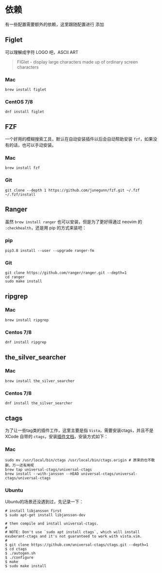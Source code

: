 # 依赖

有一些配置需要额外的依赖，这里跟随配置进行 添加

## Figlet

可以理解成字符 LOGO 吧，ASCII ART

> FIGlet - display large characters made up of ordinary screen characters

### Mac

```
brew install figlet
```

### CentOS 7/8

```
dnf install figlet
```

## FZF

一个好用的模糊搜索工具，默认在自动安装插件以后会自动帮助安装 `fzf`，如果没有的话，也可以手动安装。

### Mac

```
brew install fzf
```

### Git

```
git clone --depth 1 https://github.com/junegunn/fzf.git ~/.fzf
~/.fzf/install
```

## Ranger

虽然 `brew install ranger` 也可以安装，但是为了更好得通过 neovim 的 `:checkhealth`，还是用 pip 的方式来装吧：

### pip

```
pip3.8 install --user --upgrade ranger-fm
```

### Git

```
git clone https://github.com/ranger/ranger.git --depth=1
cd ranger
sudo make install
```

## ripgrep

### Mac

```
brew install ripgrep
```

### Centos 7/8

```
dnf install ripgrep
```

## the_silver_searcher

### Mac

```
brew install the_silver_searcher
```

### Centos 7/8

```
dnf install the_silver_searcher
```

## ctags

为了让一些tag类的插件工作，这里主要是指 `Vista`，需要安装ctags，并且不是 XCode 自带的 `ctags`，安装[插件文档](https://github.com/liuchengxu/vista.vim#compile-ctags-with-json-format-support)，安装方式如下：

### Mac

```
sudo mv /usr/local/bin/ctags /usr/local/bin/ctags.origin # 原来的也不敢删，万一还有用呢
brew tap universal-ctags/universal-ctags
brew install --with-jansson --HEAD universal-ctags/universal-ctags/universal-ctags
```

### Ubuntu

Ubuntu的场景还没遇到过，先记录一下：

```
# install libjansson first
$ sudo apt-get install libjansson-dev

# then compile and install universal-ctags.
#
# NOTE: Don't use `sudo apt install ctags`, which will install exuberant-ctags and it's not guaranteed to work with vista.vim.
#
$ git clone https://github.com/universal-ctags/ctags.git --depth=1
$ cd ctags
$ ./autogen.sh
$ ./configure
$ make
$ sudo make install
```
